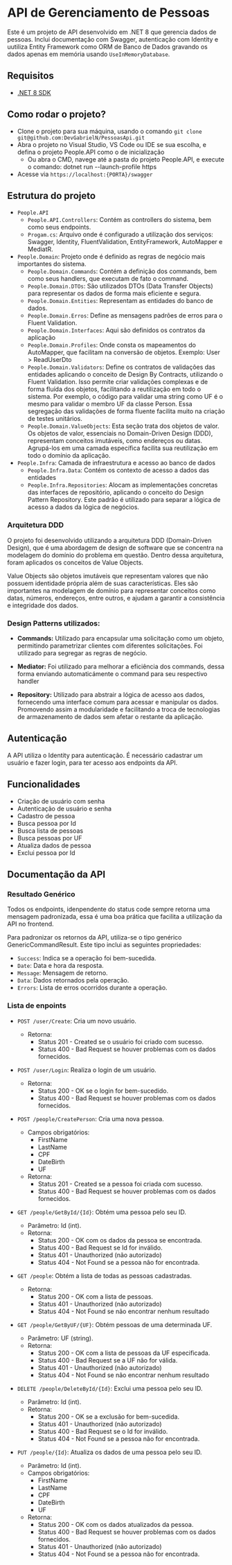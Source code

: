 # API de Gerenciamento de Pessoas

Este é um projeto de API desenvolvido em .NET 8 que gerencia dados de pessoas. Inclui documentação com Swagger, autenticação com Identity e uutiliza Entity Framework como ORM de Banco de Dados gravando os dados apenas em memória usando `UseInMemoryDatabase`.

## Requisitos

- [.NET 8 SDK](https://dotnet.microsoft.com/pt-br/download/dotnet/8.0)

## Como rodar o projeto?
- Clone o projeto para sua máquina, usando o comando `git clone git@github.com:DevGabrielN/PessoasApi.git`
- Abra o projeto no Visual Studio, VS Code ou IDE se sua escolha, e defina o projeto People.API como o de inicialização
  - Ou abra o CMD, navege até a pasta do projeto People.API, e execute o comando: dotnet run --launch-profile https
- Acesse via `https://localhost:{PORTA}/swagger`

## Estrutura do projeto
- `People.API`
  - `People.API.Controllers`: Contém as controllers do sistema, bem como seus endpoints.
  - `Progam.cs`: Arquivo onde é configurado a utilização dos serviços: Swagger, Identity, FluentValidation, EntityFramework, AutoMapper e MediatR.
- `People.Domain`: Projeto onde é definido as regras de negócio mais importantes do sistema.
  - `People.Domain.Commands`: Contém a definição dos commands, bem como seus handlers, que executam de fato o command.
  - `People.Domain.DTOs`: São utilizados DTOs (Data Transfer Objects) para representar os dados de forma mais eficiente e segura.
  - `People.Domain.Entities`: Representam as entidades do banco de dados.
  - `People.Domain.Erros`: Define as mensagens padrões de erros para o Fluent Validation.
  - `People.Domain.Interfaces`: Aqui são definidos os contratos da aplicação
  - `People.Domain.Profiles`: Onde consta os mapeamentos do AutoMapper, que facilitam na conversão de objetos. Exemplo: User > ReadUserDto
  - `People.Domain.Validators`: Define os contratos de validações das entidades aplicando o conceito de Design By Contracts, utilizando o Fluent Validation. Isso permite criar validações complexas e de forma fluída dos objetos, facilitando a reutilização em todo o sistema. Por exemplo, o código para validar uma string como UF é o mesmo para validar o membro UF da classe Person. Essa segregação das validações de forma fluente facilita muito na criação de testes unitários.
  - `People.Domain.ValueObjects`: Esta seção trata dos objetos de valor. Os objetos de valor, essenciais no Domain-Driven Design (DDD), representam conceitos imutáveis, como endereços ou datas. Agrupá-los em uma camada específica facilita sua reutilização em todo o domínio da aplicação.
- `People.Infra`: Camada de infraestrutura e acesso ao banco de dados
  - `People.Infra.Data`: Contém os contexto de acesso a dados das entidades
  - `People.Infra.Repositories`: Alocam as implementações concretas das interfaces de repositório, aplicando o conceito do Design Pattern Repository. Este padrão é utilizado para separar a lógica de acesso a dados da lógica de negócios.


### Arquitetura DDD
O projeto foi desenvolvido utilizando a arquitetura DDD (Domain-Driven Design), que é uma abordagem de design de software que se concentra na modelagem do domínio do problema em questão. Dentro dessa arquitetura, foram aplicados os conceitos de Value Objects.

Value Objects são objetos imutáveis que representam valores que não possuem identidade própria além de suas características. Eles são importantes na modelagem de domínio para representar conceitos como datas, números, endereços, entre outros, e ajudam a garantir a consistência e integridade dos dados.

### Design Patterns utilizados:

- **Commands:** Utilizado para encapsular uma solicitação como um objeto, permitindo parametrizar clientes com diferentes solicitações. Foi utilizado para segregar as regras de negócio.

- **Mediator:** Foi utilizado para melhorar a eficiência dos commands, dessa forma enviando automaticámente o command para seu respectivo handler

- **Repository:** Utilizado para abstrair a lógica de acesso aos dados, fornecendo uma interface comum para acessar e manipular os dados. Promovendo assim a modularidade e facilitando a troca de tecnologias de armazenamento de dados sem afetar o restante da aplicação.

## Autenticação

A API utiliza o Identity para autenticação. É necessário cadastrar um usuário e fazer login, para ter acesso aos endpoints da API.

## Funcionalidades

- Criação de usuário com senha
- Autenticação de usuário e senha
- Cadastro de pessoa
- Busca pessoa por Id
- Busca lista de pessoas
- Busca pessoas por UF
- Atualiza dados de pessoa
- Exclui pessoa por Id

## Documentação da API

### Resultado Genérico

Todos os endpoints, idenpendente do status code sempre retorna uma mensagem padronizada, essa é uma boa prática que facilita a utilização da API no frontend.

Para padronizar os retornos da API, utiliza-se o tipo genérico GenericCommandResult<T>. Este tipo inclui as seguintes propriedades:

- `Success`: Indica se a operação foi bem-sucedida.
- `Date`: Data e hora da resposta.
- `Message`: Mensagem de retorno.
- `Data`: Dados retornados pela operação.
- `Errors`: Lista de erros ocorridos durante a operação.

### Lista de enpoints

- `POST /user/Create`: Cria um novo usuário.
  - Retorna:
    - Status 201 - Created se o usuário foi criado com sucesso.
    - Status 400 - Bad Request se houver problemas com os dados fornecidos.
    
- `POST /user/Login`: Realiza o login de um usuário.
  - Retorna:
    - Status 200 - OK se o login for bem-sucedido.
    - Status 400 - Bad Request se houver problemas com os dados fornecidos.

- `POST /people/CreatePerson`: Cria uma nova pessoa.
  - Campos obrigatórios:
    - FirstName
    - LastName
    - CPF
    - DateBirth
    - UF
  - Retorna:
    - Status 201 - Created se a pessoa foi criada com sucesso.
    - Status 400 - Bad Request se houver problemas com os dados fornecidos.

- `GET /people/GetById/{Id}`: Obtém uma pessoa pelo seu ID.
  - Parâmetro: Id (int).
  - Retorna:
    - Status 200 - OK com os dados da pessoa se encontrada.
    - Status 400 - Bad Request se Id for inválido.
    - Status 401 - Unauthorized (não autorizado)
    - Status 404 - Not Found se a pessoa não for encontrada.

- `GET /people`: Obtém a lista de todas as pessoas cadastradas.
  - Retorna:
    - Status 200 - OK com a lista de pessoas.
    - Status 401 - Unauthorized (não autorizado)
    - Status 404 - Not Found se não encontrar nenhum resultado

- `GET /people/GetByUF/{UF}`: Obtém pessoas de uma determinada UF.
  - Parâmetro: UF (string).
  - Retorna:
    - Status 200 - OK com a lista de pessoas da UF especificada.
    - Status 400 - Bad Request se a UF não for válida.
    - Status 401 - Unauthorized (não autorizado)
    - Status 404 - Not Found se não encontrar nenhum resultado 

- `DELETE /people/DeleteById/{Id}`: Exclui uma pessoa pelo seu ID.
  - Parâmetro: Id (int).
  - Retorna:
    - Status 200 - OK se a exclusão for bem-sucedida.
    - Status 401 - Unauthorized (não autorizado)
    - Status 400 - Bad Request se o Id for inválido.
    - Status 404 - Not Found se a pessoa não for encontrada.

- `PUT /people/{Id}`: Atualiza os dados de uma pessoa pelo seu ID.
  - Parâmetro: Id (int).
  - Campos obrigatórios:
    - FirstName
    - LastName
    - CPF
    - DateBirth
    - UF
  - Retorna:
    - Status 200 - OK com os dados atualizados da pessoa.
    - Status 400 - Bad Request se houver problemas com os dados fornecidos.
    - Status 401 - Unauthorized (não autorizado)
    - Status 404 - Not Found se a pessoa não for encontrada.